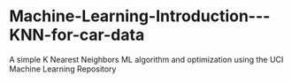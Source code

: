 # Machine-Learning-Introduction---KNN-for-car-data
A simple K Nearest Neighbors ML algorithm and optimization using the UCI Machine Learning Repository

